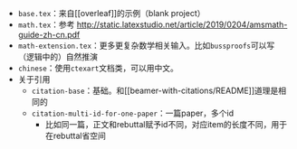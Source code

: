 - `base.tex`：来自[[overleaf]]的示例（blank project）
- `math.tex`：参考
http://static.latexstudio.net/article/2019/0204/amsmath-guide-zh-cn.pdf
- `math-extension.tex`：更多更复杂数学相关输入。比如`bussproofs`可以写（逻辑中的）自然推演
- `chinese`：使用`ctexart`文档类，可以用中文。
- 关于引用
  - `citation-base`：基础。和[[beamer-with-citations/README]]道理是相同的
  - `citation-multi-id-for-one-paper`：一篇paper，多个id
    - 比如同一篇，正文和rebuttal赋予id不同，对应item的长度不同，用于在rebuttal省空间